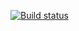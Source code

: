 [![Build status](https://ci.appveyor.com/api/projects/status/gs29da8kqtt2yun0?svg=true)](https://ci.appveyor.com/project/Yushkevich-A-A/animation-homework)